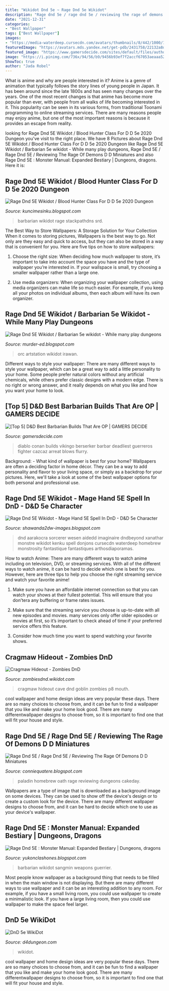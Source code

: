 ```yaml
---
title: "Wikidot Dnd 5e ~ Rage Dnd 5e Wikidot"
description: "Rage dnd 5e / rage dnd 5e / reviewing the rage of demons d d miniatures"
date: "2021-12-31"
categories:
- "Best Wallpaper"
tags: ["Best Wallpaper"]
images:
- "https://media-waterdeep.cursecdn.com/avatars/thumbnails/8/442/1000/1000/636306375308939571.jpeg"
featuredImage: "https://avatars.mds.yandex.net/get-pdb/2431758/22132a8d-28a4-486f-bb5c-8b2beb83fa97/s1200?webp=false"
featured_image: "https://www.gamersdecide.com/sites/default/files/authors/u156559/barbarian_fighter.jpg"
image: "https://i.pinimg.com/736x/94/56/b9/9456b93ef7f2accf67053aeaaa52ccdb.jpg"
ShowToc: true
author: "Jada Robel"
---
```



What is anime and why are people interested in it?
Anime is a genre of animation that typically follows the story lines of young people in Japan. It has been around since the late 1800s and has seen many changes over the years. One of the most recent changes is that anime has become more popular than ever, with people from all walks of life becoming interested in it. This popularity can be seen in its various forms, from traditional Toonami programming to online streaming services. There are many reasons people may enjoy anime, but one of the most important reasons is because it provides an escape from reality.

	

		
looking for Rage Dnd 5E Wikidot / Blood Hunter Class For D D 5e 2020 Dungeon you've visit to the right place. We have 8 Pictures about Rage Dnd 5E Wikidot / Blood Hunter Class For D D 5e 2020 Dungeon like Rage Dnd 5E Wikidot / Barbarian 5e wikidot - While many play dungeons, Rage Dnd 5E / Rage Dnd 5E / Reviewing The Rage Of Demons D D Miniatures and also Rage Dnd 5E : Monster Manual: Expanded Bestiary | Dungeons, dragons. Here it is:
		
    
## Rage Dnd 5E Wikidot / Blood Hunter Class For D D 5e 2020 Dungeon

<img loading=lazy src="https://www.nerdsandscoundrels.com/wp-content/uploads/2020/12/barbarian-5e-678x381.jpg" onerror="this.onerror=null;this.src='https://tse1.mm.bing.net/th?id=OIP.rXju3inD1AdgLCbUNEiWcQHaEK&amp;pid=15.1';" alt="Rage Dnd 5E Wikidot / Blood Hunter Class For D D 5e 2020 Dungeon">

_Source: kuncimesinku.blogspot.com_

>barbarian wikidot rage stackpathdns srd. 

	

The Best Way to Store Wallpapers: A Storage Solution for Your Collection
When it comes to storing pictures, Wallpapers is the best way to go. Not only are they easy and quick to access, but they can also be stored in a way that is convenient for you. Here are five tips on how to store wallpapers:
1) Choose the right size: When deciding how much wallpaper to store, it’s important to take into account the space you have and the type of wallpaper you’re interested in. If your wallspace is small, try choosing a smaller wallpaper rather than a large one.

2) Use media organizers: When organizing your wallpaper collection, using media organizers can make life so much easier. For example, if you keep all your photos on individual albums, then each album will have its own organizer.

    
## Rage Dnd 5E Wikidot / Barbarian 5e Wikidot - While Many Play Dungeons

<img loading=lazy src="https://cdna.artstation.com/p/assets/images/images/018/300/306/large/ernesto-irawan-bozug-jpg.jpg?1558876907" onerror="this.onerror=null;this.src='https://tse3.mm.bing.net/th?id=OIP.72VFgh7PpY3i0dHGjSouNAHaKM&amp;pid=15.1';" alt="Rage Dnd 5E Wikidot / Barbarian 5e wikidot - While many play dungeons">

_Source: murder-ed.blogspot.com_

>orc artstation wikidot irawan. 

	

Different ways to style your wallpaper:
There are many different ways to style your wallpaper, which can be a great way to add a little personality to your home. Some people prefer natural colors without any artificial chemicals, while others prefer classic designs with a modern edge. There is no right or wrong answer, and it really depends on what you like and how you want your home to look.

    
## [Top 5] D&amp;D Best Barbarian Builds That Are OP | GAMERS DECIDE

<img loading=lazy src="https://www.gamersdecide.com/sites/default/files/authors/u156559/barbarian_fighter.jpg" onerror="this.onerror=null;this.src='https://tse2.mm.bing.net/th?id=OIP.d9H3vxRYOn7pCpt2nWA-2wHaKd&amp;pid=15.1';" alt="[Top 5] D&amp;D Best Barbarian Builds That Are OP | GAMERS DECIDE">

_Source: gamersdecide.com_

>diablo conan builds vikingo berserker barbar deadliest guerreros fighter cazcaz arreat blows flurry. 

	

Background: - What kind of wallpaper is best for your home?
Wallpapers are often a deciding factor in home décor. They can be a way to add personality and flavor to your living space, or simply as a backdrop for your pictures. Here, we'll take a look at some of the best wallpaper options for both personal and professional use.

    
## Rage Dnd 5E Wikidot - Mage Hand 5E Spell In DnD - D&amp;D 5e Character

<img loading=lazy src="https://media-waterdeep.cursecdn.com/avatars/thumbnails/8/442/1000/1000/636306375308939571.jpeg" onerror="this.onerror=null;this.src='https://tse1.mm.bing.net/th?id=OIP.IFOyzXZFmHALfGJBEcS4PwHaI0&amp;pid=15.1';" alt="Rage Dnd 5E Wikidot - Mage Hand 5E Spell In DnD - D&amp;D 5e Character">

_Source: shawanda2dw-images.blogspot.com_

>dnd aarakocra sorcerer wesen aidedd imaginaire dndbeyond xanathar monstre wikidot kenku spell donjons cursecdn waterdeep homebrew monstrosity fantastique fantastiques arthosdiaporamas. 

	

How to watch Anime: There are many different ways to watch anime including on television, DVD, or streaming services.
With all of the different ways to watch anime, it can be hard to decide which one is best for you. However, here are three tips to help you choose the right streaming service and watch your favorite anime!
1. Make sure you have an affordable internet connection so that you can watch your shows at their fullest potential. This will ensure that you don’tera any buffering or frame rates issues.

2. Make sure that the streaming service you choose is up-to-date with all new episodes and movies. many services only offer older episodes or movies at first, so it’s important to check ahead of time if your preferred service offers this feature.

3. Consider how much time you want to spend watching your favorite shows.

    
## Cragmaw Hideout - Zombies DnD

<img loading=lazy src="http://3.bp.blogspot.com/-JTOnsGIq3ww/U_DwCp83eiI/AAAAAAAACEQ/hAlaUCh5Ooo/s1600/Cragmaw%2BHideout%2B2700%2Bx%2B1882.jpg" onerror="this.onerror=null;this.src='https://tse1.mm.bing.net/th?id=OIP.l8SfFWizn-aDjuQDh7P-WgHaFK&amp;pid=15.1';" alt="Cragmaw Hideout - Zombies DnD">

_Source: zombiesdnd.wikidot.com_

>cragmaw hideout cave dnd goblin zombies p8 mouth. 

	

cool wallpaper and home design ideas are very popular these days. There are so many choices to choose from, and it can be fun to find a wallpaper that you like and make your home look good. There are many differentwallpaper designs to choose from, so it is important to find one that will fit your house and style.

    
## Rage Dnd 5E / Rage Dnd 5E / Reviewing The Rage Of Demons D D Miniatures

<img loading=lazy src="https://i.pinimg.com/736x/94/56/b9/9456b93ef7f2accf67053aeaaa52ccdb.jpg" onerror="this.onerror=null;this.src='https://tse1.mm.bing.net/th?id=OIP.kqY4GuZmZcw8n8xE6orR4AHaKi&amp;pid=15.1';" alt="Rage Dnd 5E / Rage Dnd 5E / Reviewing The Rage Of Demons D D Miniatures">

_Source: conniequatere.blogspot.com_

>paladin homebrew oath rage reviewing dungeons cakeday. 

	

Wallpapers are a type of image that is downloaded as a background image on some devices. They can be used to show off the device's design or to create a custom look for the device. There are many different wallpaper designs to choose from, and it can be hard to decide which one to use as your device's wallpaper.

    
## Rage Dnd 5E : Monster Manual: Expanded Bestiary | Dungeons, Dragons

<img loading=lazy src="https://avatars.mds.yandex.net/get-pdb/2431758/22132a8d-28a4-486f-bb5c-8b2beb83fa97/s1200?webp=false" onerror="this.onerror=null;this.src='https://tse4.mm.bing.net/th?id=OIP.ezk6cQkD8lXJLiHRZZ6xIwHaJN&amp;pid=15.1';" alt="Rage Dnd 5E : Monster Manual: Expanded Bestiary | Dungeons, dragons">

_Source: yukonclashones.blogspot.com_

>barbarian wikidot sangmin weapons guerrier. 

	

Most people know wallpaper as a background thing that needs to be filled in when the main window is not displaying. But there are many different ways to use wallpaper and it can be an interesting addition to any room. For example, if you have a small living room, you could use wallpaper to create a minimalistic look. If you have a large living room, then you could use wallpaper to make the space feel larger.

    
## DnD 5e WikiDot

<img loading=lazy src="https://static.wixstatic.com/media/81c525_e20eefe6d4194dd9a997337b7f1681e0~mv2.png/v1/fit/w_1000%2Ch_1000%2Cal_c/file.png" onerror="this.onerror=null;this.src='https://tse1.mm.bing.net/th?id=OIP.mTX1ooeRyEOGMA_GNmS8FAHaEH&amp;pid=15.1';" alt="DnD 5e WikiDot">

_Source: d4dungeon.com_

>wikidot. 

	

cool wallpaper and home design ideas are very popular these days. There are so many choices to choose from, and it can be fun to find a wallpaper that you like and make your home look good. There are many differentwallpaper designs to choose from, so it is important to find one that will fit your house and style.

